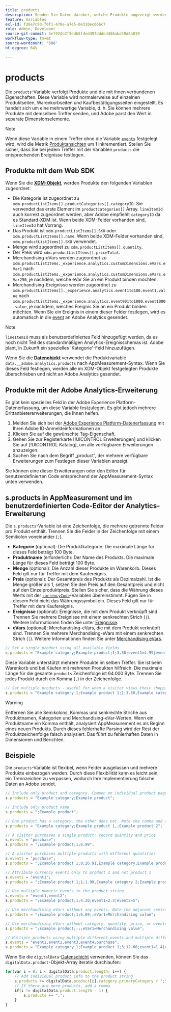 ```yaml
---
title: products
description: Senden Sie Daten darüber, welche Produkte angezeigt werden oder sich im Warenkorb befinden.
feature: Variables
exl-id: f26e7c93-f0f1-470e-a7e5-0e310ec666c7
role: Admin, Developer
source-git-commit: 5ef92db2f5edb5fded497dddedd56abd49d8a019
workflow-type: tm+mt
source-wordcount: '688'
ht-degree: 64%

---
```


# products

Die `products`-Variable verfolgt Produkte und die mit ihnen verbundenen Eigenschaften. Diese Variable wird normalerweise auf einzelnen Produktseiten, Warenkorbseiten und Kaufbestätigungsseiten eingestellt. Es handelt sich um eine mehrwertige Variable, d. h. Sie können mehrere Produkte mit demselben Treffer senden, und Adobe parst den Wert in separate Dimensionselemente.

>[!NOTE]
>
>Wenn diese Variable in einem Treffer ohne die Variable [`events`](events/events-overview.md) festgelegt wird, wird die Metrik [Produktansichten](/help/components/metrics/product-views.md) um 1 inkrementiert. Stellen Sie sicher, dass Sie bei jedem Treffer mit der Variablen `products` die entsprechenden Ereignisse festlegen.

## Produkte mit dem Web SDK

Wenn Sie die [**XDM-Objekt**](/help/implement/aep-edge/xdm-var-mapping.md), werden Produkte den folgenden Variablen zugeordnet:

* Die Kategorie ist zugeordnet zu `xdm.productListItems[].productCategories[].categoryID`. Sie verwendet das erste Element im `productCategories[]` Array. `lineItemId` auch korrekt zugeordnet werden, aber Adobe empfiehlt `categoryID` da es Standard-XDM ist. Wenn beide XDM-Felder vorhanden sind, `lineItemId` hat Vorrang.
* Das Produkt ist `xdm.productListItems[].SKU` oder `xdm.productListItems[].name`. Wenn beide XDM-Felder vorhanden sind, `xdm.productListItems[].SKU` verwendet.
* Menge wird zugeordnet zu `xdm.productListItems[].quantity`.
* Der Preis wird `xdm.productListItems[].priceTotal`.
* Merchandising-eVars werden zugeordnet zu `xdm.productListItems._experience.analytics.customDimensions.eVars.eVar1` nach `xdm.productListItems._experience.analytics.customDimensions.eVars.eVar250`, je nachdem, welche eVar Sie an ein Produkt binden möchten.
* Merchandising-Ereignisse werden zugeordnet zu `xdm.productListItems[]._experience.analytics.event1to100.event1.value` nach `xdm.productListItems._experience.analytics.event901to1000.event1000.value`, je nachdem, welches Ereignis Sie an ein Produkt binden möchten. Wenn Sie ein Ereignis in einem dieser Felder festlegen, wird es automatisch in die [event](events/events-overview.md) an Adobe Analytics gesendet.

>[!NOTE]
>
>`lineItemId` muss als benutzerdefiniertes Feld hinzugefügt werden, da es noch nicht Teil des standardmäßigen Analytics-Ereignisschemas ist. Adobe plant, in Zukunft ein spezielles &#39;Kategorie&#39;-Feld hinzuzufügen.

Wenn Sie die [**Datenobjekt**](/help/implement/aep-edge/data-var-mapping.md) verwendet die Produktvariable `data.__adobe.analytics.products` nach AppMeasurement-Syntax. Wenn Sie dieses Feld festlegen, werden alle im XDM-Objekt festgelegten Produkte überschrieben und nicht an Adobe Analytics gesendet.

## Produkte mit der Adobe Analytics-Erweiterung

Es gibt kein spezielles Feld in der Adobe Experience Platform-Datenerfassung, um diese Variable festzulegen. Es gibt jedoch mehrere Drittanbietererweiterungen, die Ihnen helfen.

1. Melden Sie sich bei der [Adobe Experience Platform-Datenerfassung](https://experience.adobe.com/data-collection) mit Ihren Adobe ID-Anmeldeinformationen an.
2. Klicken Sie auf die gewünschte Tag-Eigenschaft.
3. Gehen Sie zur Registerkarte [!UICONTROL Erweiterungen] und klicken Sie auf [!UICONTROL Katalog], um alle verfügbaren Erweiterungen anzuzeigen.
4. Suchen Sie nach dem Begriff „product“, der mehrere verfügbare Erweiterungen zum Festlegen dieser Variablen anzeigt.

Sie können eine dieser Erweiterungen oder den Editor für benutzerdefinierten Code entsprechend der AppMeasurement-Syntax unten verwenden.

## s.products in AppMeasurement und im benutzerdefinierten Code-Editor der Analytics-Erweiterung

Die `s.products`-Variable ist eine Zeichenfolge, die mehrere getrennte Felder pro Produkt enthält. Trennen Sie die Felder in der Zeichenfolge mit einem Semikolon voneinander (`;`).

* **Kategorie** (optional): Die Produktkategorie. Die maximale Länge für dieses Feld beträgt 100 Byte.
* **Produktname** (erforderlich): Der Name des Produkts. Die maximale Länge für dieses Feld beträgt 100 Byte.
* **Menge** (optional): Die Anzahl dieser Produkte im Warenkorb. Dieses Feld gilt nur für Treffer mit dem Kaufereignis.
* **Preis** (optional): Der Gesamtpreis des Produkts als Dezimalzahl. Ist die Menge größer als 1, setzen Sie den Preis auf den Gesamtpreis und nicht auf den Einzelproduktpreis. Stellen Sie sicher, dass die Währung dieses Werts mit der [`currencyCode`](../config-vars/currencycode.md)-Variablen übereinstimmt. Fügen Sie in diesem Feld nicht das Währungssymbol ein. Dieses Feld gilt nur für Treffer mit dem Kaufereignis.
* **Ereignisse** (optional): Ereignisse, die mit dem Produkt verknüpft sind. Trennen Sie mehrere Ereignisse mit einem senkrechten Strich (`|`). Weitere Informationen finden Sie unter [Ereignisse](events/events-overview.md).
* **eVars** (optional): Merchandising-eVars, die mit dem Produkt verknüpft sind. Trennen Sie mehrere Merchandising-eVars mit einem senkrechten Strich (`|`). Weitere Informationen finden Sie unter [Merchandising eVars](evar-merchandising.md).

```js
// Set a single product using all available fields
s.products = "Example category;Example product;1;3.50;event1=4.99|event2=5.99;eVar1=Example merchandising value 1|eVar2=Example merchandising value 2";
```

Diese Variable unterstützt mehrere Produkte im selben Treffer. Sie ist beim Warenkorb und bei Käufen mit mehreren Produkten hilfreich. Die maximale Länge für die gesamte `products` Zeichenfolge ist 64.000 Byte. Trennen Sie jedes Produkt durch ein Komma (`,`) in der Zeichenfolge.

```js
// Set multiple products - useful for when a visitor views their shopping cart
s.products = "Example category 1;Example product 1;1;3.50,Example category 2;Example product 2;1;5.99";
```

>[!WARNING]
>
>Entfernen Sie alle Semikolons, Kommas und senkrechte Striche aus Produktnamen, Kategorien und Merchandising-eVar-Werten. Wenn ein Produktname ein Komma enthält, analysiert AppMeasurement es als Beginn eines neuen Produkts. Durch dieses fehlerhafte Parsing wird der Rest der Produktzeichenfolge falsch analysiert. Das führt zu fehlerhaften Daten in Dimensionen und Berichten.

## Beispiele

Die `products`-Variable ist flexibel, wenn Felder ausgelassen und mehrere Produkte einbezogen werden. Durch diese Flexibilität kann es leicht sein, ein Trennzeichen zu verpassen, wodurch Ihre Implementierung falsche Daten an Adobe sendet.

```js
// Include only product and category. Common on individual product pages
s.products = "Example category;Example product";

// Include only product name
s.products = ";Example product";

// One product has a category, the other does not. Note the comma and adjacent semicolon to omit category
s.products = "Example category;Example product 1,;Example product 2";

// A visitor purchases a single product; record quantity and price
s.events = "purchase";
s.products = ";Example product;1;6.99";

// A visitor purchases multiple products with different quantities
s.events = "purchase";
s.products = ";Example product 1;9;26.91,Example category;Example product 2;4;9.96";

// Attribute currency event1 only to product 2 and not product 1
s.events = "event1";
s.products = ";Example product 1;1;1.99,Example category 2;Example product 2;1;2.69;event1=1.29";

// Use multiple numeric events in the product string
s.events = "event1,event2";
s.products = ";Example product;1;4.20;event1=2.3|event2=5";

// Use merchandising eVars without any events. Note the adjacent semicolons to skip events
s.products = ";Example product;1;6.69;;eVar1=Merchandising value";

// Use merchandising eVars without category, quantity, price, or events
s.products = ";Example product;;;;eVar1=Merchandising value";

// Multiple products using multiple different events and multiple different merchandising eVars
s.events = "event1,event2,event3,event4,purchase";
s.products = "Example category 1;Example product 1;3;12.60;event1=1.4|event2=9;eVar1=Merchandising value|eVar2=Another merchandising value,Example category 2;Example product 2;1;59.99;event3=6.99|event4=1;eVar3=Merchandising value 3|eVar4=Example value four";
```

Wenn Sie die `digitalData`-[Datenschicht](../../prepare/data-layer.md) verwenden, können Sie das `digitalData.product`-Objekt-Array iterativ durchlaufen:

```js
for(var i = 0; i < digitalData.product.length; i++) {
    // Add individual product info to the product string
    s.products += digitalData.product[i].category.primaryCategory + ";" + digitalData.product[i].productInfo.productName;
    // If there are more products, add a comma
    if(i != digitalData.product.length - 1) {
        s.products += ",";
    }
}
```

